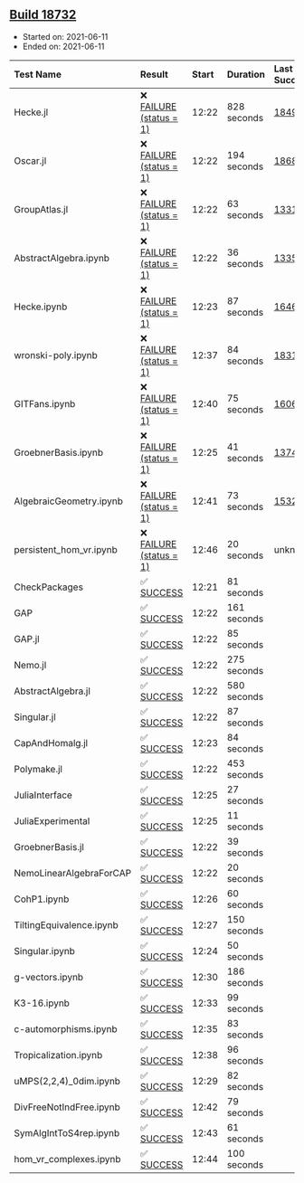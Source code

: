 ## [Build 18732](https://oscarci.mathematik.uni-kl.de/job/oscar/18732/)

* Started on: 2021-06-11
* Ended on: 2021-06-11

| Test Name    | Result | Start | Duration | Last Success | First Failure |
|:-------------|:-------|:------|:---------|:-------------|:--------------|
| Hecke.jl | ❌ [FAILURE (status = 1)](https://oscarci.mathematik.uni-kl.de/job/oscar/18732/artifact/logs/build-18732/Hecke.jl.log) | 12:22 | 828 seconds | [18490](https://oscarci.mathematik.uni-kl.de/job/oscar/18490/) | [18491](https://oscarci.mathematik.uni-kl.de/job/oscar/18491/) |
| Oscar.jl | ❌ [FAILURE (status = 1)](https://oscarci.mathematik.uni-kl.de/job/oscar/18732/artifact/logs/build-18732/Oscar.jl.log) | 12:22 | 194 seconds | [18684](https://oscarci.mathematik.uni-kl.de/job/oscar/18684/) | [18685](https://oscarci.mathematik.uni-kl.de/job/oscar/18685/) |
| GroupAtlas.jl | ❌ [FAILURE (status = 1)](https://oscarci.mathematik.uni-kl.de/job/oscar/18732/artifact/logs/build-18732/GroupAtlas.jl.log) | 12:22 | 63 seconds | [13311](https://oscarci.mathematik.uni-kl.de/job/oscar/13311/) | [13312](https://oscarci.mathematik.uni-kl.de/job/oscar/13312/) |
| AbstractAlgebra.ipynb | ❌ [FAILURE (status = 1)](https://oscarci.mathematik.uni-kl.de/job/oscar/18732/artifact/logs/build-18732/AbstractAlgebra.ipynb.log) | 12:22 | 36 seconds | [13355](https://oscarci.mathematik.uni-kl.de/job/oscar/13355/) | [13356](https://oscarci.mathematik.uni-kl.de/job/oscar/13356/) |
| Hecke.ipynb | ❌ [FAILURE (status = 1)](https://oscarci.mathematik.uni-kl.de/job/oscar/18732/artifact/logs/build-18732/Hecke.ipynb.log) | 12:23 | 87 seconds | [16463](https://oscarci.mathematik.uni-kl.de/job/oscar/16463/) | [16464](https://oscarci.mathematik.uni-kl.de/job/oscar/16464/) |
| wronski-poly.ipynb | ❌ [FAILURE (status = 1)](https://oscarci.mathematik.uni-kl.de/job/oscar/18732/artifact/logs/build-18732/wronski-poly.ipynb.log) | 12:37 | 84 seconds | [18314](https://oscarci.mathematik.uni-kl.de/job/oscar/18314/) | [18315](https://oscarci.mathematik.uni-kl.de/job/oscar/18315/) |
| GITFans.ipynb | ❌ [FAILURE (status = 1)](https://oscarci.mathematik.uni-kl.de/job/oscar/18732/artifact/logs/build-18732/GITFans.ipynb.log) | 12:40 | 75 seconds | [16068](https://oscarci.mathematik.uni-kl.de/job/oscar/16068/) | [16069](https://oscarci.mathematik.uni-kl.de/job/oscar/16069/) |
| GroebnerBasis.ipynb | ❌ [FAILURE (status = 1)](https://oscarci.mathematik.uni-kl.de/job/oscar/18732/artifact/logs/build-18732/GroebnerBasis.ipynb.log) | 12:25 | 41 seconds | [13748](https://oscarci.mathematik.uni-kl.de/job/oscar/13748/) | [13749](https://oscarci.mathematik.uni-kl.de/job/oscar/13749/) |
| AlgebraicGeometry.ipynb | ❌ [FAILURE (status = 1)](https://oscarci.mathematik.uni-kl.de/job/oscar/18732/artifact/logs/build-18732/AlgebraicGeometry.ipynb.log) | 12:41 | 73 seconds | [15322](https://oscarci.mathematik.uni-kl.de/job/oscar/15322/) | [15323](https://oscarci.mathematik.uni-kl.de/job/oscar/15323/) |
| persistent_hom_vr.ipynb | ❌ [FAILURE (status = 1)](https://oscarci.mathematik.uni-kl.de/job/oscar/18732/artifact/logs/build-18732/persistent_hom_vr.ipynb.log) | 12:46 | 20 seconds | unknown | unknown |
| CheckPackages | ✅ [SUCCESS](https://oscarci.mathematik.uni-kl.de/job/oscar/18732/artifact/logs/build-18732/CheckPackages.log) | 12:21 | 81 seconds |  |  |
| GAP | ✅ [SUCCESS](https://oscarci.mathematik.uni-kl.de/job/oscar/18732/artifact/logs/build-18732/GAP.log) | 12:22 | 161 seconds |  |  |
| GAP.jl | ✅ [SUCCESS](https://oscarci.mathematik.uni-kl.de/job/oscar/18732/artifact/logs/build-18732/GAP.jl.log) | 12:22 | 85 seconds |  |  |
| Nemo.jl | ✅ [SUCCESS](https://oscarci.mathematik.uni-kl.de/job/oscar/18732/artifact/logs/build-18732/Nemo.jl.log) | 12:22 | 275 seconds |  |  |
| AbstractAlgebra.jl | ✅ [SUCCESS](https://oscarci.mathematik.uni-kl.de/job/oscar/18732/artifact/logs/build-18732/AbstractAlgebra.jl.log) | 12:22 | 580 seconds |  |  |
| Singular.jl | ✅ [SUCCESS](https://oscarci.mathematik.uni-kl.de/job/oscar/18732/artifact/logs/build-18732/Singular.jl.log) | 12:22 | 87 seconds |  |  |
| CapAndHomalg.jl | ✅ [SUCCESS](https://oscarci.mathematik.uni-kl.de/job/oscar/18732/artifact/logs/build-18732/CapAndHomalg.jl.log) | 12:23 | 84 seconds |  |  |
| Polymake.jl | ✅ [SUCCESS](https://oscarci.mathematik.uni-kl.de/job/oscar/18732/artifact/logs/build-18732/Polymake.jl.log) | 12:22 | 453 seconds |  |  |
| JuliaInterface | ✅ [SUCCESS](https://oscarci.mathematik.uni-kl.de/job/oscar/18732/artifact/logs/build-18732/JuliaInterface.log) | 12:25 | 27 seconds |  |  |
| JuliaExperimental | ✅ [SUCCESS](https://oscarci.mathematik.uni-kl.de/job/oscar/18732/artifact/logs/build-18732/JuliaExperimental.log) | 12:25 | 11 seconds |  |  |
| GroebnerBasis.jl | ✅ [SUCCESS](https://oscarci.mathematik.uni-kl.de/job/oscar/18732/artifact/logs/build-18732/GroebnerBasis.jl.log) | 12:22 | 39 seconds |  |  |
| NemoLinearAlgebraForCAP | ✅ [SUCCESS](https://oscarci.mathematik.uni-kl.de/job/oscar/18732/artifact/logs/build-18732/NemoLinearAlgebraForCAP.log) | 12:22 | 20 seconds |  |  |
| CohP1.ipynb | ✅ [SUCCESS](https://oscarci.mathematik.uni-kl.de/job/oscar/18732/artifact/logs/build-18732/CohP1.ipynb.log) | 12:26 | 60 seconds |  |  |
| TiltingEquivalence.ipynb | ✅ [SUCCESS](https://oscarci.mathematik.uni-kl.de/job/oscar/18732/artifact/logs/build-18732/TiltingEquivalence.ipynb.log) | 12:27 | 150 seconds |  |  |
| Singular.ipynb | ✅ [SUCCESS](https://oscarci.mathematik.uni-kl.de/job/oscar/18732/artifact/logs/build-18732/Singular.ipynb.log) | 12:24 | 50 seconds |  |  |
| g-vectors.ipynb | ✅ [SUCCESS](https://oscarci.mathematik.uni-kl.de/job/oscar/18732/artifact/logs/build-18732/g-vectors.ipynb.log) | 12:30 | 186 seconds |  |  |
| K3-16.ipynb | ✅ [SUCCESS](https://oscarci.mathematik.uni-kl.de/job/oscar/18732/artifact/logs/build-18732/K3-16.ipynb.log) | 12:33 | 99 seconds |  |  |
| c-automorphisms.ipynb | ✅ [SUCCESS](https://oscarci.mathematik.uni-kl.de/job/oscar/18732/artifact/logs/build-18732/c-automorphisms.ipynb.log) | 12:35 | 83 seconds |  |  |
| Tropicalization.ipynb | ✅ [SUCCESS](https://oscarci.mathematik.uni-kl.de/job/oscar/18732/artifact/logs/build-18732/Tropicalization.ipynb.log) | 12:38 | 96 seconds |  |  |
| uMPS(2,2,4)_0dim.ipynb | ✅ [SUCCESS](https://oscarci.mathematik.uni-kl.de/job/oscar/18732/artifact/logs/build-18732/uMPS-2-2-4-_0dim.ipynb.log) | 12:29 | 82 seconds |  |  |
| DivFreeNotIndFree.ipynb | ✅ [SUCCESS](https://oscarci.mathematik.uni-kl.de/job/oscar/18732/artifact/logs/build-18732/DivFreeNotIndFree.ipynb.log) | 12:42 | 79 seconds |  |  |
| SymAlgIntToS4rep.ipynb | ✅ [SUCCESS](https://oscarci.mathematik.uni-kl.de/job/oscar/18732/artifact/logs/build-18732/SymAlgIntToS4rep.ipynb.log) | 12:43 | 61 seconds |  |  |
| hom_vr_complexes.ipynb | ✅ [SUCCESS](https://oscarci.mathematik.uni-kl.de/job/oscar/18732/artifact/logs/build-18732/hom_vr_complexes.ipynb.log) | 12:44 | 100 seconds |  |  |
